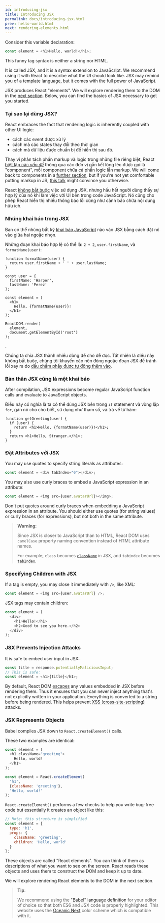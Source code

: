```yaml
---
id: introducing-jsx
title: Introducing JSX
permalink: docs/introducing-jsx.html
prev: hello-world.html
next: rendering-elements.html
---
```


Consider this variable declaration:

```js
const element = <h1>Hello, world!</h1>;
```

This funny tag syntax is neither a string nor HTML.

It is called JSX, and it is a syntax extension to JavaScript. We recommend using it with React to describe what the UI should look like. JSX may remind you of a template language, but it comes with the full power of JavaScript.

JSX produces React "elements". We will explore rendering them to the DOM in the [next section](/docs/rendering-elements.html). Below, you can find the basics of JSX necessary to get you started.

### Tại sao lại dùng JSX?

React embraces the fact that rendering logic is inherently coupled with other UI logic: 
- cách các event được xử lý
- cách mà các states thay đổi theo thời gian
- cách mà dữ liệu được chuẩn bị để hiển thị sau đó.

Thay vì phân tách phần markup và logic trong những file riêng biệt, React [biệt lập các *vấn đề*](https://en.wikipedia.org/wiki/Separation_of_concerns) thông qua các đơn vị gắn kết lỏng lẻo được gọi là "component", mỗi component chứa cả phần logic lẫn markup. We will come back to components in a [further section](/docs/components-and-props.html), but if you're not yet comfortable putting markup in JS, [this talk](https://www.youtube.com/watch?v=x7cQ3mrcKaY) might convince you otherwise.

React [không bắt buộc](/docs/react-without-jsx.html) việc sử dụng JSX, nhưng hầu hết người dùng thấy sự hợp lý của nó khi làm việc với UI bên trong code JavaScript. Nó cũng cho phép React hiển thị nhiều thông báo lỗi cũng như cảnh báo chứa nội dung hữu ích.

### Nhúng khai báo trong JSX

Bạn có thể nhúng bất kỳ [khai báo JavaScript](https://developer.mozilla.org/en-US/docs/Web/JavaScript/Guide/Expressions_and_Operators#Expressions) nào vào JSX bằng cách đặt nó vào giữa hai ngoặc nhọn.

Những đoạn khai báo hợp lệ có thể là: `2 + 2`, `user.firstName`, và `formatName(user)`:

```js{12}
function formatName(user) {
  return user.firstName + ' ' + user.lastName;
}

const user = {
  firstName: 'Harper',
  lastName: 'Perez'
};

const element = (
  <h1>
    Hello, {formatName(user)}!
  </h1>
);

ReactDOM.render(
  element,
  document.getElementById('root')
);
```

[](codepen://introducing-jsx).

Chúng ta chia JSX thành nhiều dòng để cho dễ đọc. Tất nhiên là điều này không bắt buộc, chúng tôi khuyến cáo nên đóng ngoặc đoạn JSX để tránh lỗi xay ra do [dấu chấm phẩy được tự động thêm vào](http://stackoverflow.com/q/2846283).

### Bản thân JSX cũng là một khai báo

After compilation, JSX expressions become regular JavaScript function calls and evaluate to JavaScript objects.

Điều này có nghĩa là ta có thể dùng JSX bên trong `if` statement và vòng lặp `for`, gán nó cho cho biết, sử dụng như tham số, và trả về từ hàm:

```js{3,5}
function getGreeting(user) {
  if (user) {
    return <h1>Hello, {formatName(user)}!</h1>;
  }
  return <h1>Hello, Stranger.</h1>;
}
```

### Đặt Attributes với JSX

You may use quotes to specify string literals as attributes:

```js
const element = <div tabIndex="0"></div>;
```

You may also use curly braces to embed a JavaScript expression in an attribute:

```js
const element = <img src={user.avatarUrl}></img>;
```

Don't put quotes around curly braces when embedding a JavaScript expression in an attribute. You should either use quotes (for string values) or curly braces (for expressions), but not both in the same attribute.

>**Warning:**
>
>Since JSX is closer to JavaScript than to HTML, React DOM uses `camelCase` property naming convention instead of HTML attribute names.
>
>For example, `class` becomes [`className`](https://developer.mozilla.org/en-US/docs/Web/API/Element/className) in JSX, and `tabindex` becomes [`tabIndex`](https://developer.mozilla.org/en-US/docs/Web/API/HTMLElement/tabIndex).

### Specifying Children with JSX

If a tag is empty, you may close it immediately with `/>`, like XML:

```js
const element = <img src={user.avatarUrl} />;
```

JSX tags may contain children:

```js
const element = (
  <div>
    <h1>Hello!</h1>
    <h2>Good to see you here.</h2>
  </div>
);
```

### JSX Prevents Injection Attacks

It is safe to embed user input in JSX:

```js
const title = response.potentiallyMaliciousInput;
// This is safe:
const element = <h1>{title}</h1>;
```

By default, React DOM [escapes](http://stackoverflow.com/questions/7381974/which-characters-need-to-be-escaped-on-html) any values embedded in JSX before rendering them. Thus it ensures that you can never inject anything that's not explicitly written in your application. Everything is converted to a string before being rendered. This helps prevent [XSS (cross-site-scripting)](https://en.wikipedia.org/wiki/Cross-site_scripting) attacks.

### JSX Represents Objects

Babel compiles JSX down to `React.createElement()` calls.

These two examples are identical:

```js
const element = (
  <h1 className="greeting">
    Hello, world!
  </h1>
);
```

```js
const element = React.createElement(
  'h1',
  {className: 'greeting'},
  'Hello, world!'
);
```

`React.createElement()` performs a few checks to help you write bug-free code but essentially it creates an object like this:

```js
// Note: this structure is simplified
const element = {
  type: 'h1',
  props: {
    className: 'greeting',
    children: 'Hello, world'
  }
};
```

These objects are called "React elements". You can think of them as descriptions of what you want to see on the screen. React reads these objects and uses them to construct the DOM and keep it up to date.

We will explore rendering React elements to the DOM in the next section.

>**Tip:**
>
>We recommend using the ["Babel" language definition](http://babeljs.io/docs/editors) for your editor of choice so that both ES6 and JSX code is properly highlighted. This website uses the [Oceanic Next](https://labs.voronianski.com/oceanic-next-color-scheme/) color scheme which is compatible with it.
